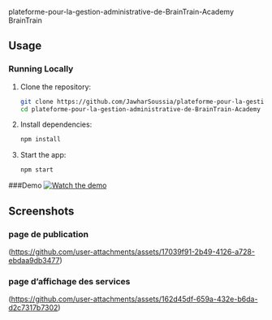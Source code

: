 plateforme-pour-la-gestion-administrative-de-BrainTrain-Academy   BrainTrain
## Usage

### Running Locally

1. Clone the repository:
   ```bash
   git clone https://github.com/JawharSoussia/plateforme-pour-la-gestion-administrative-de-BrainTrain-Academy
   cd plateforme-pour-la-gestion-administrative-de-BrainTrain-Academy
2. Install dependencies:   
   ```bash
   npm install

3. Start the app:
   ```bash
   npm start

###Demo
[![Watch the demo](https://img.youtube.com/vi/YOUR_VIDEO_ID/0.jpg)](https://github.com/user-attachments/assets/3ac71d45-7c5f-4747-84c5-c5cc31feb32e)

## Screenshots

### page de publication
(https://github.com/user-attachments/assets/17039f91-2b49-4126-a728-ebdaa9db3477)

### page d’affichage des services
(https://github.com/user-attachments/assets/162d45df-659a-432e-b6da-d2c7317b7302)

